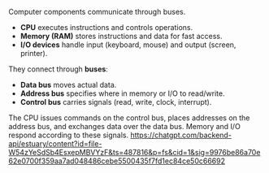 Computer components communicate through buses.

* **CPU** executes instructions and controls operations.
* **Memory (RAM)** stores instructions and data for fast access.
* **I/O devices** handle input (keyboard, mouse) and output (screen, printer).

They connect through **buses**:

* **Data bus** moves actual data.
* **Address bus** specifies where in memory or I/O to read/write.
* **Control bus** carries signals (read, write, clock, interrupt).

The CPU issues commands on the control bus, places addresses on the address bus, and exchanges data over the data bus. Memory and I/O respond according to these signals.
https://chatgpt.com/backend-api/estuary/content?id=file-W54zYeSdSb4EsxepMBVYzF&ts=487816&p=fs&cid=1&sig=9976be86a70e62e0700f359aa7ad048486cebe5500435f7fd1ec84ce50c66692


